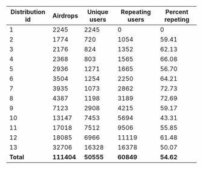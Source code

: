 | Distribution id | Airdrops | Unique users | Repeating users | Percent repeting | 
| -------- | -------- | -------- | -------- | -------- |
|  1     | 2245     | 2245     | 0| 0 |
|  2     | 1774     | 720     | 1054 | 59.41 |
|  3     | 2176     | 824     | 1352 | 62.13 |
|  4     | 2368     | 803     | 1565 | 66.08 |
|  5     | 2936     | 1271     | 1665 | 56.70 |
|  6     | 3504     | 1254     | 2250 | 64.21 |
|  7     | 3935     | 1073     | 2862 | 72.73 |
|  8     | 4387     | 1198     | 3189 | 72.69 |
|  9     | 7123     | 2908     | 4215 | 59.17 |
|  10     | 13147     | 7453     | 5694 | 43.31 |
|  11     | 17018     | 7512     | 9506 | 55.85 |
|  12     | 18085     | 6966     | 11119 | 61.48 |
|  13     | 32706     | 16328     | 16378 | 50.07 |
| **Total**       | **111404** | **50555** | **60849** | **54.62**